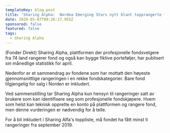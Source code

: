 ```yaml
---
templateKey: blog-post
title: 'Sharing Alpha:  Nordea Emerging Stars nytt blant topprangerte fond'
date: 2020-05-07T09:26:17.955Z
sponsored: false
featured: false
tags:
  - Sharing Alpha
---
```


(Fonder Direkt) Sharing Alpha, plattformen der profesjonelle fondsvelgere fra 74 land rangerer fond og også kan bygge fiktive porteføljer, har publisert sin månedlige statistikk for april.

Nedenfor er et sammendrag av fondene som har mottatt den høyeste gjennomsnittlige rangeringen i en rekke fondskategorier. Bare fond tilgjengelig for salg i Norden er inkludert.


Ved sammenstilling tar Sharing Alpha kun hensyn til rangeringer satt av brukere som kan identifisere seg som profesjonelle fondskjøpere. Hvem som helst kan teknisk opprette en konto på plattformen og rangere fond, men denne vurderingen er nødvendig for å telle.

For å bli inkludert i Sharing Alfa's toppliste, må fondet ha fått minst ti rangeringer fra september 2019.
